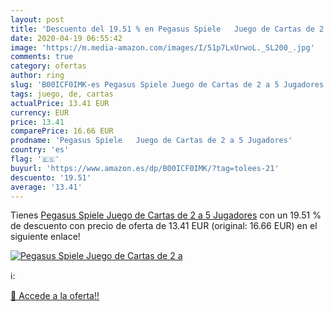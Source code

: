 ```yaml
---
layout: post
title: 'Descuento del 19.51 % en Pegasus Spiele   Juego de Cartas de 2 a '
date: 2020-04-19 06:55:42
image: 'https://m.media-amazon.com/images/I/51p7LxUrwoL._SL200_.jpg'
comments: true
category: ofertas
author: ring
slug: 'B00ICF0IMK-es Pegasus Spiele Juego de Cartas de 2 a 5 Jugadores'
tags: juego, de, cartas
actualPrice: 13.41 EUR
currency: EUR
price: 13.41
comparePrice: 16.66 EUR
prodname: 'Pegasus Spiele   Juego de Cartas de 2 a 5 Jugadores'
country: 'es'
flag: '🇪🇸'
buyurl: 'https://www.amazon.es/dp/B00ICF0IMK/?tag=tolees-21'
descuento: '19.51'
average: '13.41'
---
```


Tienes [Pegasus Spiele   Juego de Cartas de 2 a 5 Jugadores](https://www.amazon.es/dp/B00ICF0IMK/?tag=tolees-21) con un 19.51 % de descuento con precio de oferta de 13.41 EUR (original: 16.66 EUR) en el siguiente enlace!

[![Pegasus Spiele   Juego de Cartas de 2 a ](https://m.media-amazon.com/images/I/51p7LxUrwoL._SL200_.jpg)](https://www.amazon.es/dp/B00ICF0IMK/?tag=tolees-21)

ℹ️:


[🛒 Accede a la oferta!!](https://www.amazon.es/dp/B00ICF0IMK/?tag=tolees-21)
